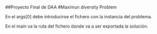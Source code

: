 ##Proyecto Final de DAA
#Maximun diversity Problem

En el args[0] debe introducirse el fichero con la instancia del problema.

En el main va la ruta del fichero donde va a ser exportada la solución.

